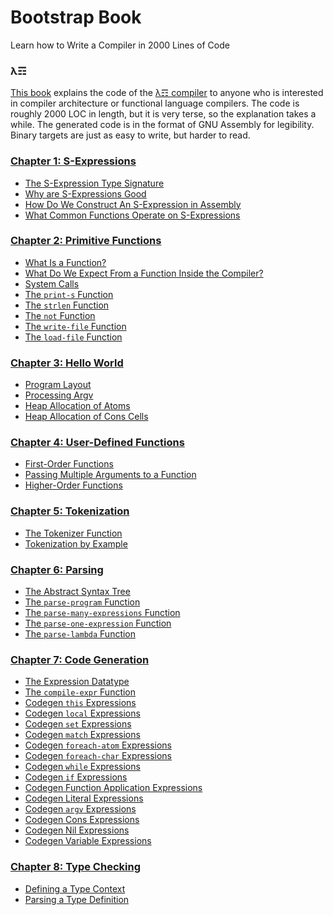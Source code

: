 # Bootstrap Book
Learn how to Write a Compiler in 2000 Lines of Code

### λ☶

[This book](https://github.com/andrew-johnson-4/BootstrapBook/wiki) explains the code of the [λ☶ compiler](https://github.com/andrew-johnson-4/-) to anyone who is interested in compiler architecture or functional language compilers.
The code is roughly 2000 LOC in length, but it is very terse, so the explanation takes a while.
The generated code is in the format of GNU Assembly for legibility.
Binary targets are just as easy to write, but harder to read.

### [Chapter 1: S-Expressions](https://github.com/andrew-johnson-4/BootstrapBook/wiki/S%E2%80%90Expressions)
* [The S-Expression Type Signature](https://github.com/andrew-johnson-4/BootstrapBook/wiki/S%E2%80%90Expressions#the-type-signature)
* [Why are S-Expressions Good](https://github.com/andrew-johnson-4/BootstrapBook/wiki/S%E2%80%90Expressions#why-are-s-expressions-good)
* [How Do We Construct An S-Expression in Assembly](https://github.com/andrew-johnson-4/BootstrapBook/wiki/S%E2%80%90Expressions#how-do-we-construct-an-s-expression-in-assembly)
* [What Common Functions Operate on S-Expressions](https://github.com/andrew-johnson-4/BootstrapBook/wiki/S%E2%80%90Expressions#what-common-functions-operate-on-s-expressions)

### [Chapter 2: Primitive Functions](https://github.com/andrew-johnson-4/BootstrapBook/wiki/Primitive-Functions)
* [What Is a Function?](https://github.com/andrew-johnson-4/BootstrapBook/wiki/Primitive-Functions#what-is-a-function)
* [What Do We Expect From a Function Inside the Compiler?](https://github.com/andrew-johnson-4/BootstrapBook/wiki/Primitive-Functions#what-do-we-expect-from-a-function-inside-the-compiler)
* [System Calls](https://github.com/andrew-johnson-4/BootstrapBook/wiki/Primitive-Functions#system-calls)
* [The `print-s` Function](https://github.com/andrew-johnson-4/BootstrapBook/wiki/Primitive-Functions#the-print-s-function)
* [The `strlen` Function](https://github.com/andrew-johnson-4/BootstrapBook/wiki/Primitive-Functions#the-strlen-function)
* [The `not` Function](https://github.com/andrew-johnson-4/BootstrapBook/wiki/Primitive-Functions#the-not-function)
* [The `write-file` Function](https://github.com/andrew-johnson-4/BootstrapBook/wiki/Primitive-Functions#the-write-file-function)
* [The `load-file` Function](https://github.com/andrew-johnson-4/BootstrapBook/wiki/Primitive-Functions#the-load-file-function)

### [Chapter 3: Hello World](https://github.com/andrew-johnson-4/BootstrapBook/wiki/Hello-World)
* [Program Layout](https://github.com/andrew-johnson-4/BootstrapBook/wiki/Hello-World#program-layout)
* [Processing Argv](https://github.com/andrew-johnson-4/BootstrapBook/wiki/Hello-World#processing-argv)
* [Heap Allocation of Atoms](https://github.com/andrew-johnson-4/BootstrapBook/wiki/Hello-World#heap-allocation-of-atoms)
* [Heap Allocation of Cons Cells](https://github.com/andrew-johnson-4/BootstrapBook/wiki/Hello-World#heap-allocation-of-cons-cells)

### [Chapter 4: User-Defined Functions](https://github.com/andrew-johnson-4/BootstrapBook/wiki/User%E2%80%90Defined-Functions)
* [First-Order Functions](https://github.com/andrew-johnson-4/BootstrapBook/wiki/User%E2%80%90Defined-Functions#what-does-a-first-order-function-look-like)
* [Passing Multiple Arguments to a Function](https://github.com/andrew-johnson-4/BootstrapBook/wiki/User%E2%80%90Defined-Functions#how-are-multiple-arguments-passed-to-a-function)
* [Higher-Order Functions](https://github.com/andrew-johnson-4/BootstrapBook/wiki/User%E2%80%90Defined-Functions#what-do-higher-order-functions-look-like)

### [Chapter 5: Tokenization](https://github.com/andrew-johnson-4/BootstrapBook/wiki/Tokenizer)
* [The Tokenizer Function](https://github.com/andrew-johnson-4/BootstrapBook/wiki/Tokenizer#the-tokenizer-function)
* [Tokenization by Example](https://github.com/andrew-johnson-4/BootstrapBook/wiki/Tokenizer#tokenization-by-example)

### [Chapter 6: Parsing](https://github.com/andrew-johnson-4/BootstrapBook/wiki/Parser)
* [The Abstract Syntax Tree](https://github.com/andrew-johnson-4/BootstrapBook/wiki/Parser#the-abstract-syntax-tree)
* [The `parse-program` Function](https://github.com/andrew-johnson-4/BootstrapBook/wiki/Parser#the-parse-program-function)
* [The `parse-many-expressions` Function](https://github.com/andrew-johnson-4/BootstrapBook/wiki/Parser#the-parse-many-expressions-function)
* [The `parse-one-expression` Function](https://github.com/andrew-johnson-4/BootstrapBook/wiki/Parser#the-parse-one-expression-function)
* [The `parse-lambda` Function](https://github.com/andrew-johnson-4/BootstrapBook/wiki/Parser#the-parse-lambda-function)

### [Chapter 7: Code Generation](https://github.com/andrew-johnson-4/BootstrapBook/wiki/Code-Generation)
* [The Expression Datatype](https://github.com/andrew-johnson-4/BootstrapBook/wiki/Code-Generation#the-expression-structure)
* [The `compile-expr` Function](https://github.com/andrew-johnson-4/BootstrapBook/wiki/Code-Generation#the-compile-expr-function)
* [Codegen `this` Expressions](https://github.com/andrew-johnson-4/BootstrapBook/wiki/Code-Generation#codegen-this-expressions)
* [Codegen `local` Expressions](https://github.com/andrew-johnson-4/BootstrapBook/wiki/Code-Generation#codegen-local-expressions)
* [Codegen `set` Expressions](https://github.com/andrew-johnson-4/BootstrapBook/wiki/Code-Generation#codegen-set-expressions)
* [Codegen `match` Expressions](https://github.com/andrew-johnson-4/BootstrapBook/wiki/Code-Generation#codegen-match-expressions)
* [Codegen `foreach-atom` Expressions](https://github.com/andrew-johnson-4/BootstrapBook/wiki/Code-Generation#codegen-foreach-atom-expressions)
* [Codegen `foreach-char` Expressions](https://github.com/andrew-johnson-4/BootstrapBook/wiki/Code-Generation#codegen-foreach-char-expressions)
* [Codegen `while` Expressions](https://github.com/andrew-johnson-4/BootstrapBook/wiki/Code-Generation#codegen-while-expressions)
* [Codegen `if` Expressions](https://github.com/andrew-johnson-4/BootstrapBook/wiki/Code-Generation#codegen-if-expressions)
* [Codegen Function Application Expressions](https://github.com/andrew-johnson-4/BootstrapBook/wiki/Code-Generation#codegen-function-application-expressions)
* [Codegen Literal Expressions](https://github.com/andrew-johnson-4/BootstrapBook/wiki/Code-Generation#codegen-literal-expressions)
* [Codegen `argv` Expressions](https://github.com/andrew-johnson-4/BootstrapBook/wiki/Code-Generation#codegen-argv-expressions)
* [Codegen Cons Expressions](https://github.com/andrew-johnson-4/BootstrapBook/wiki/Code-Generation#codegen-cons-expressions)
* [Codegen Nil Expressions](https://github.com/andrew-johnson-4/BootstrapBook/wiki/Code-Generation#codegen-nil-expressions)
* [Codegen Variable Expressions](https://github.com/andrew-johnson-4/BootstrapBook/wiki/Code-Generation#codegen-variable-expressions)

### [Chapter 8: Type Checking](https://github.com/andrew-johnson-4/BootstrapBook/wiki/Type-Checking)
* [Defining a Type Context](https://github.com/andrew-johnson-4/BootstrapBook/wiki/Type-Checking#defining-a-type-context)
* [Parsing a Type Definition](https://github.com/andrew-johnson-4/BootstrapBook/wiki/Type-Checking#parsing-a-type-definition)

